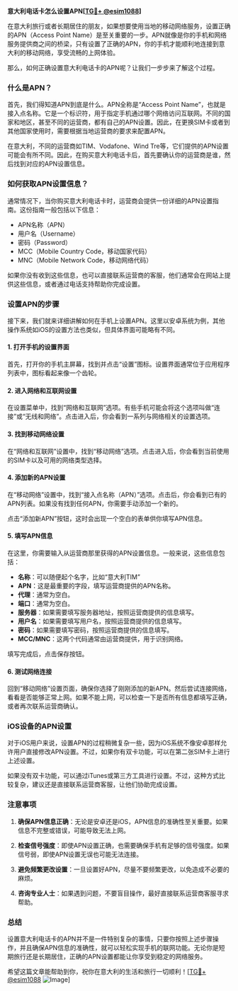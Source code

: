 **意大利电话卡怎么设置APN[[TG💪+ @esim1088](https://t.me/s/esim1088)]**

在意大利旅行或者长期居住的朋友，如果想要使用当地的移动网络服务，设置正确的APN（Access Point Name）是至关重要的一步。APN就像是你的手机和网络服务提供商之间的桥梁，只有设置了正确的APN，你的手机才能顺利地连接到意大利的移动网络，享受流畅的上网体验。

那么，如何正确设置意大利电话卡的APN呢？让我们一步步来了解这个过程。

### 什么是APN？

首先，我们得知道APN到底是什么。APN全称是“Access Point Name”，也就是接入点名称。它是一个标识符，用于指定手机通过哪个网络访问互联网。不同的国家和地区，甚至不同的运营商，都有自己的APN设置。因此，在更换SIM卡或者到其他国家使用时，需要根据当地运营商的要求来配置APN。

在意大利，不同的运营商如TIM、Vodafone、Wind Tre等，它们提供的APN设置可能会有所不同。因此，在购买意大利电话卡后，首先要确认你的运营商是谁，然后找到对应的APN设置信息。

### 如何获取APN设置信息？

通常情况下，当你购买意大利电话卡时，运营商会提供一份详细的APN设置指南。这份指南一般包括以下信息：

- APN名称（APN）
- 用户名（Username）
- 密码（Password）
- MCC（Mobile Country Code，移动国家代码）
- MNC（Mobile Network Code，移动网络代码）

如果你没有收到这些信息，也可以直接联系运营商的客服，他们通常会在网站上提供这些信息，或者通过电话支持帮助你完成设置。

### 设置APN的步骤

接下来，我们就来详细讲解如何在手机上设置APN。这里以安卓系统为例，其他操作系统如iOS的设置方法也类似，但具体界面可能略有不同。

#### 1. 打开手机的设置界面

首先，打开你的手机主屏幕，找到并点击“设置”图标。设置界面通常位于应用程序列表中，图标看起来像一个齿轮。

#### 2. 进入网络和互联网设置

在设置菜单中，找到“网络和互联网”选项。有些手机可能会将这个选项叫做“连接”或“无线和网络”。点击进入后，你会看到一系列与网络相关的设置选项。

#### 3. 找到移动网络设置

在“网络和互联网”设置中，找到“移动网络”选项。点击进入后，你会看到当前使用的SIM卡以及可用的网络类型选择。

#### 4. 添加新的APN设置

在“移动网络”设置中，找到“接入点名称（APN）”选项。点击后，你会看到已有的APN列表。如果没有找到任何APN，你需要手动添加一个新的。

点击“添加新APN”按钮，这时会出现一个空白的表单供你填写APN信息。

#### 5. 填写APN信息

在这里，你需要输入从运营商那里获得的APN设置信息。一般来说，这些信息包括：

- **名称**：可以随便起个名字，比如“意大利TIM”
- **APN**：这是最重要的字段，填写运营商提供的APN名称。
- **代理**：通常为空白。
- **端口**：通常为空白。
- **服务器**：如果需要填写服务器地址，按照运营商提供的信息填写。
- **用户名**：如果需要填写用户名，按照运营商提供的信息填写。
- **密码**：如果需要填写密码，按照运营商提供的信息填写。
- **MCC/MNC**：这两个代码通常由运营商提供，用于识别网络。

填写完成后，点击保存按钮。

#### 6. 测试网络连接

回到“移动网络”设置页面，确保你选择了刚刚添加的新APN。然后尝试连接网络，看看是否能够正常上网。如果不能上网，可以检查一下是否所有信息都填写正确，或者再次联系运营商确认。

### iOS设备的APN设置

对于iOS用户来说，设置APN的过程稍微复杂一些，因为iOS系统不像安卓那样允许用户直接修改APN设置。不过，如果你有双卡功能，可以在第二张SIM卡上进行上述设置。

如果没有双卡功能，可以通过iTunes或第三方工具进行设置。不过，这种方式比较复杂，建议还是直接联系运营商客服，让他们协助完成设置。

### 注意事项

1. **确保APN信息正确**：无论是安卓还是iOS，APN信息的准确性至关重要。如果信息不完整或错误，可能导致无法上网。
   
2. **检查信号强度**：即使APN设置正确，也需要确保手机有足够的信号强度。如果信号弱，即使APN设置无误也可能无法连接。

3. **避免频繁更改设置**：一旦设置好APN，尽量不要频繁更改，以免造成不必要的麻烦。

4. **咨询专业人士**：如果遇到问题，不要盲目操作，最好直接联系运营商客服寻求帮助。

### 总结

设置意大利电话卡的APN并不是一件特别复杂的事情，只要你按照上述步骤操作，并且确保APN信息的准确性，就可以轻松实现手机的联网功能。无论你是短期旅行还是长期居住，正确的APN设置都能让你享受到稳定的网络服务。

希望这篇文章能帮助到你，祝你在意大利的生活和旅行一切顺利！[[TG💪+ @esim1088](https://t.me/s/esim1088) ![Image](https://i.postimg.cc/4NQfJmqS/Snipaste-2025-05-13-00-14-12.png)]